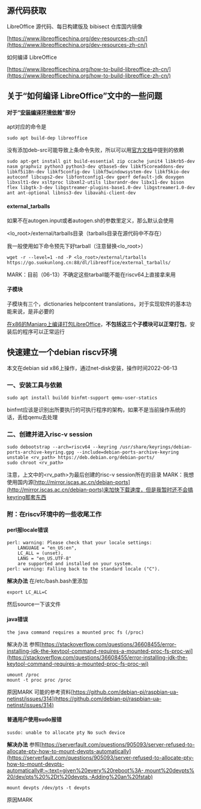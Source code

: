 ## 源代码获取

LibreOffice 源代码、每日构建版及 bibisect 仓库国内镜像

[https://www.libreofficechina.org/dev-resources-zh-cn/](https://www.libreofficechina.org/dev-resources-zh-cn/)

如何编译 LibreOffice

[https://www.libreofficechina.org/how-to-build-libreoffice-zh-cn/](https://www.libreofficechina.org/how-to-build-libreoffice-zh-cn/)

## 关于“如何编译 LibreOffice”文中的一些问题

#### 对于“[安装编译环境依赖](https://www.libreofficechina.org/how-to-build-libreoffice-zh-cn/#:~:text=%E4%B8%8B%E6%B5%8B%E8%AF%95%E9%80%9A%E8%BF%87%EF%BC%89-,%E4%B8%80%E3%80%81%E5%AE%89%E8%A3%85%E7%BC%96%E8%AF%91%E7%8E%AF%E5%A2%83%E4%BE%9D%E8%B5%96,-%24%20sudo%20dnf)”部分

apt对应的命令是

```plain
sudo apt build-dep libreoffice
```

没有添加deb-src可能导致上条命令失败，所以可以用[官方文档](https://wiki.documentfoundation.org/Development/BuildingOnLinux#Debian_and_Ubuntu)中提到的依赖

```plain
sudo apt-get install git build-essential zip ccache junit4 libkrb5-dev nasm graphviz python3 python3-dev qtbase5-dev libkf5coreaddons-dev libkf5i18n-dev libkf5config-dev libkf5windowsystem-dev libkf5kio-dev autoconf libcups2-dev libfontconfig1-dev gperf default-jdk doxygen libxslt1-dev xsltproc libxml2-utils libxrandr-dev libx11-dev bison flex libgtk-3-dev libgstreamer-plugins-base1.0-dev libgstreamer1.0-dev ant ant-optional libnss3-dev libavahi-client-dev
```

#### external_tarballs

如果不在autogen.input或者autogen.sh的参数里定义，那么默认会使用

<lo_root>/external/tarballs目录（tarballs目录在源代码中不存在）

我一般使用如下命令预先下好tarball（注意替换<lo_root>）

```plain
wget -r --level=1 -nd -P <lo_root>/external/tarballs https://go.suokunlong.cn:88/dl/libreoffice/external_tarballs/
```
MARK：目前（06-13）不确定这些tarball能不能在riscv64上直接拿来用
#### 子模块

子模块有三个，dictionaries helpcontent translations，对于实现软件的基本功能来说，是非必要的

[在x86的Manjaro上编译打包LibreOffice](https://github.com/Sakura286/TmpShare/blob/main/20220606-171636-PKGBUILD)，**不包括这三个子模块可以正常打包**，安装后的程序可以正常运行

## 快速建立一个debian riscv环境

本文在debian sid x86上操作，通过net-disk安装，操作时间2022-06-13

### 一、安装工具与依赖

```plain
sudo apt install buildd binfmt-support qemu-user-statics
```
binfmt应该是识别出所要执行的可执行程序的架构，如果不是当前操作系统的话，丢给qemu去处理
### 二、创建并进入risc-v session

```plain
sudo debootstrap --arch=riscv64 --keyring /usr/share/keyrings/debian-ports-archive-keyring.gpg --include=debian-ports-archive-keyring unstable <rv_path> https://deb.debian.org/debian-ports/
sudo chroot <rv_path>
```
注意，上文中的<rv_path>为最后创建的risc-v session所在的目录
MARK：我想使用国内源[http://mirror.iscas.ac.cn/debian-ports](http://mirror.iscas.ac.cn/debian-ports)来加快下载速度，但是我暂时还不会搞keyring那套东西

### 附：在riscv环境中的一些收尾工作

#### **perl报locale错误**

```plain
perl: warning: Please check that your locale settings:
	LANGUAGE = "en_US:en",
	LC_ALL = (unset),
	LANG = "en_US.UTF-8"
    are supported and installed on your system.
perl: warning: Falling back to the standard locale ("C").
```
**解决办法**
在/etc/bash.bash里添加

```plain
export LC_ALL=C
```
然后source一下该文件
#### java错误

```plain
the java command requires a mounted proc fs (/proc)
```
解决办法
参照[https://stackoverflow.com/questions/36608455/error-installing-jdk-the-keytool-command-requires-a-mounted-proc-fs-proc-wi](https://stackoverflow.com/questions/36608455/error-installing-jdk-the-keytool-command-requires-a-mounted-proc-fs-proc-wi)

```plain
umount /proc
mount -t proc proc /proc
```
 原因MARK
可能的参考资料[https://github.com/debian-pi/raspbian-ua-netinst/issues/314](https://github.com/debian-pi/raspbian-ua-netinst/issues/314)

#### 普通用户使用sudo报错

```plain
susdo: unable to allocate pty No such device
```
**解决办法**
参照[https://serverfault.com/questions/905093/server-refused-to-allocate-pty-how-to-mount-devpts-automatically](https://serverfault.com/questions/905093/server-refused-to-allocate-pty-how-to-mount-devpts-automatically#:~:text=given%20every%20reboot%3A-,mount%20devpts%20/dev/pts%20%2Dt%20devpts,-Adding%20an%20fstab)

```plain
mount devpts /dev/pts -t devpts
```
原因MARK
